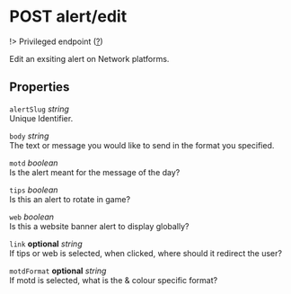 # <span class="badge badge-light">POST</span> <span class="badge badge-light">alert/edit</span>

!> Privileged endpoint ([?](privileged.md))

Edit an exsiting alert on Network platforms.

## Properties

`alertSlug` *string*  
Unique Identifier.

`body` *string*  
The text or message you would like to send in the format you specified.

`motd` *boolean*  
Is the alert meant for the message of the day?

`tips` *boolean*  
Is this an alert to rotate in game?

`web` *boolean*  
Is this a website banner alert to display globally?

`link` **optional** *string*  
If tips or web is selected, when clicked, where should it redirect the user?

`motdFormat` **optional** *string*  
If motd is selected, what is the & colour specific format?

